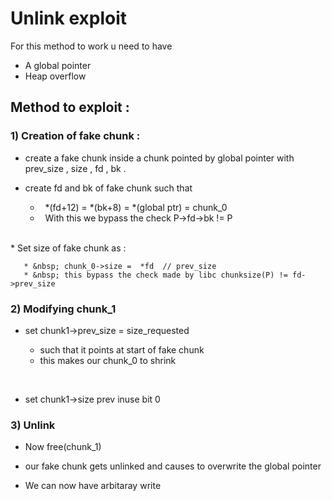 # Unlink exploit 

For this method to work u need to have
 
* A global pointer 
* Heap overflow 

## Method to exploit :

### 1) Creation of fake chunk :
  
  * create a fake chunk inside a chunk pointed by global pointer
     with prev_size , size , fd , bk .
  
  * create fd and bk of fake chunk such that
   
       * &nbsp; \*(fd+12) = \*(bk+8) = \*(global ptr) = chunk_0 
       * &nbsp; With this we bypass the check P->fd->bk != P
  <br>
  *   Set size of fake chunk as :
       
       * &nbsp; chunk_0->size =  *fd  // prev_size            
       * &nbsp; this bypass the check made by libc chunksize(P) != fd->prev_size

### 2) Modifying chunk_1    

  * set  chunk1->prev_size = size_requested
  
       * such that it points at start of fake chunk 
       * this makes our chunk_0 to shrink
 <br>
                           
  * set  chunk1->size prev inuse bit 0 
  
### 3) Unlink
 
  * Now free(chunk_1)
   
  * our fake chunk gets unlinked and causes to overwrite the global pointer 
  
  * We can now have arbitaray write
                                                                                                                                                                   